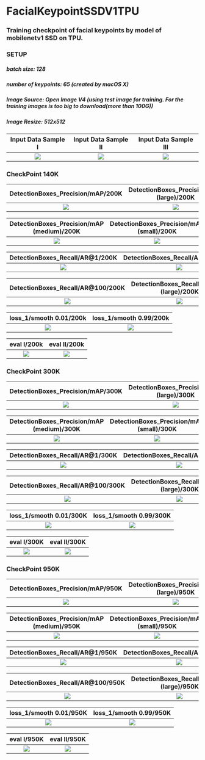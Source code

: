 # FacialKeypointSSDV1TPU
### Training checkpoint of facial keypoints by model of mobilenetv1 SSD on TPU. 
### SETUP
##### batch size: 128
##### number of keypoints: 65 (created by macOS X)
##### Image Source: Open Image V4 (using test image for training. For the training images is too big to download(more than 100G))
##### Image Resize: 512x512

|    Input Data Sample I   |    Input Data Sample II   |    Input Data Sample III   |
:--------------------------:|:-------------------------:|:---------------------------:
![](https://github.com/zoonewbie/FacialKeypointSSDV1TPU/raw/master/ImageDatasample1.png)  |  ![](https://github.com/zoonewbie/FacialKeypointSSDV1TPU/raw/master/ImageDatasample2.png)|  ![](https://github.com/zoonewbie/FacialKeypointSSDV1TPU/raw/master/ImageDatasample3.png)


### CheckPoint 140K
| DetectionBoxes_Precision/mAP/200K |DetectionBoxes_Precision/mAP (large)/200K|
:-------------------------------------:|:-----------------------------:
![](https://raw.githubusercontent.com/zoonewbie/FacialKeypointSSDV1TPU/master/140K/DetectionBoxes_Precision_mAP.svg?sanitize=true)|![](https://github.com/zoonewbie/FacialKeypointSSDV1TPU/blob/master/140K/DetectionBoxes_Precision_mAP%20(large).svg?sanitize=true)

|DetectionBoxes_Precision/mAP (medium)/200K|DetectionBoxes_Precision/mAP (small)/200K|
:-------------------------------------:|:-----------------------------:
![](https://raw.githubusercontent.com/zoonewbie/FacialKeypointSSDV1TPU/master/140K/DetectionBoxes_Precision_mAP%20(medium).svg?sanitize=true)|![](https://raw.githubusercontent.com/zoonewbie/FacialKeypointSSDV1TPU/master/140K/DetectionBoxes_Precision_mAP%20(small).svg?sanitize=true)


|DetectionBoxes_Recall/AR@1/200K|DetectionBoxes_Recall/AR@10/200K|
:-------------------------------------:|:-----------------------------:
![](https://github.com/zoonewbie/FacialKeypointSSDV1TPU/raw/master/140K/DetectionBoxes_Recall_AR%401.svg?sanitize=true)|![](https://github.com/zoonewbie/FacialKeypointSSDV1TPU/raw/master/140K/DetectionBoxes_Recall_AR%4010.svg?sanitize=true)


|DetectionBoxes_Recall/AR@100/200K|DetectionBoxes_Recall/AR@100 (large)/200K|
:-------------------------------------:|:-----------------------------:
![](https://github.com/zoonewbie/FacialKeypointSSDV1TPU/raw/master/140K/DetectionBoxes_Recall_AR%40100.svg?sanitize=true)|![](https://github.com/zoonewbie/FacialKeypointSSDV1TPU/raw/master/140K/DetectionBoxes_Recall_AR%40100%20(large).svg?sanitize=true)


|loss_1/smooth 0.01/200k|loss_1/smooth 0.99/200k|
:-------------------------------------:|:-----------------------------:
![](https://github.com/zoonewbie/FacialKeypointSSDV1TPU/raw/master/140K/loss_1_smooth001.svg?sanitize=true)|![](https://github.com/zoonewbie/FacialKeypointSSDV1TPU/raw/master/140K/loss_1_smooth99.svg?sanitize=true)


|eval I/200k|eval II/200k|
:-------------------------------------:|:-----------------------------:
![](https://github.com/zoonewbie/FacialKeypointSSDV1TPU/raw/master/140K/eval1Image216446.png)|![](https://github.com/zoonewbie/FacialKeypointSSDV1TPU/raw/master/140K/eval2Image216446.png)



### CheckPoint 300K
| DetectionBoxes_Precision/mAP/300K |DetectionBoxes_Precision/mAP (large)/300K|
:-------------------------------------:|:-----------------------------:
![](https://github.com/zoonewbie/FacialKeypointSSDV1TPU/raw/master/300K/DetectionBoxes_Precision_mAP.svg?sanitize=true)|![](https://github.com/zoonewbie/FacialKeypointSSDV1TPU/raw/master/300K/DetectionBoxes_Precision_mAP%20(large).svg?sanitize=true)

|DetectionBoxes_Precision/mAP (medium)/300K|DetectionBoxes_Precision/mAP (small)/300K|
:-------------------------------------:|:-----------------------------:
![](https://github.com/zoonewbie/FacialKeypointSSDV1TPU/raw/master/300K/DetectionBoxes_Precision_mAP%20(medium).svg?sanitize=true)|![](https://github.com/zoonewbie/FacialKeypointSSDV1TPU/raw/master/300K/DetectionBoxes_Precision_mAP%20(small).svg?sanitize=true)


|DetectionBoxes_Recall/AR@1/300K|DetectionBoxes_Recall/AR@10/300K|
:-------------------------------------:|:-----------------------------:
![](https://github.com/zoonewbie/FacialKeypointSSDV1TPU/raw/master/300K/DetectionBoxes_Recall_AR%401.svg?sanitize=true)|![](https://github.com/zoonewbie/FacialKeypointSSDV1TPU/raw/master/300K/DetectionBoxes_Recall_AR%4010.svg?sanitize=true)


|DetectionBoxes_Recall/AR@100/300K|DetectionBoxes_Recall/AR@100 (large)/300K|
:-------------------------------------:|:-----------------------------:
![](https://github.com/zoonewbie/FacialKeypointSSDV1TPU/raw/master/300K/DetectionBoxes_Recall_AR%40100.svg?sanitize=true)|![](https://github.com/zoonewbie/FacialKeypointSSDV1TPU/raw/master/300K/DetectionBoxes_Recall_AR%40100%20(large).svg?sanitize=true)


|loss_1/smooth 0.01/300K|loss_1/smooth 0.99/300K|
:-------------------------------------:|:-----------------------------:
![](https://github.com/zoonewbie/FacialKeypointSSDV1TPU/raw/master/140K/loss_1_smooth001.svg?sanitize=true)|![](https://github.com/zoonewbie/FacialKeypointSSDV1TPU/raw/master/140K/loss_1_smooth99.svg?sanitize=true)


|eval I/300K|eval II/300K|
:-------------------------------------:|:-----------------------------:
![](https://github.com/zoonewbie/FacialKeypointSSDV1TPU/raw/master/300K/eval1.png)|![](https://github.com/zoonewbie/FacialKeypointSSDV1TPU/raw/master/300K/eval2.png)


### CheckPoint 950K
| DetectionBoxes_Precision/mAP/950K |DetectionBoxes_Precision/mAP (large)/950K|
:-------------------------------------:|:-----------------------------:
![](https://github.com/zoonewbie/FacialKeypointSSDV1TPU/raw/master/950K/DetectionBoxes_Precision_mAP.svg?sanitize=true)|![](https://github.com/zoonewbie/FacialKeypointSSDV1TPU/raw/master/950K/DetectionBoxes_Precision_mAP%20(large).svg?sanitize=true)

|DetectionBoxes_Precision/mAP (medium)/950K|DetectionBoxes_Precision/mAP (small)/950K|
:-------------------------------------:|:-----------------------------:
![](https://github.com/zoonewbie/FacialKeypointSSDV1TPU/raw/master/950K/DetectionBoxes_Precision_mAP%20(medium).svg?sanitize=true)|![](https://github.com/zoonewbie/FacialKeypointSSDV1TPU/raw/master/950K/DetectionBoxes_Precision_mAP%20(small).svg?sanitize=true)


|DetectionBoxes_Recall/AR@1/950K|DetectionBoxes_Recall/AR@10/950K|
:-------------------------------------:|:-----------------------------:
![](https://github.com/zoonewbie/FacialKeypointSSDV1TPU/raw/master/950K/DetectionBoxes_Recall_AR%401.svg?sanitize=true)|![](https://github.com/zoonewbie/FacialKeypointSSDV1TPU/raw/master/950K/DetectionBoxes_Recall_AR%4010.svg?sanitize=true)


|DetectionBoxes_Recall/AR@100/950K|DetectionBoxes_Recall/AR@100 (large)/950K|
:-------------------------------------:|:-----------------------------:
![](https://github.com/zoonewbie/FacialKeypointSSDV1TPU/raw/master/950K/DetectionBoxes_Recall_AR%40100.svg?sanitize=true)|![](https://github.com/zoonewbie/FacialKeypointSSDV1TPU/raw/master/950K/DetectionBoxes_Recall_AR%40100%20(large).svg?sanitize=true)


|loss_1/smooth 0.01/950K|loss_1/smooth 0.99/950K|
:-------------------------------------:|:-----------------------------:
![](https://github.com/zoonewbie/FacialKeypointSSDV1TPU/raw/master/950K/loss_1001.svg?sanitize=true)|![](https://github.com/zoonewbie/FacialKeypointSSDV1TPU/raw/master/950K/loss_1099.svg?sanitize=true)


|eval I/950K|eval II/950K|
:-------------------------------------:|:-----------------------------:
![](https://github.com/zoonewbie/FacialKeypointSSDV1TPU/raw/master/950K/eval1.png)|![](https://github.com/zoonewbie/FacialKeypointSSDV1TPU/raw/master/950K/eval2.png)
